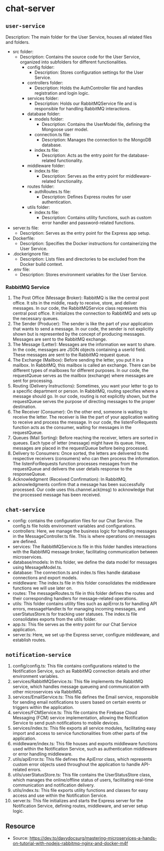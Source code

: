 # chat-server

## `user-service`

Description: The main folder for the User Service, houses all related files and folders.

- src folder:
  - Description: Contains the source code for the User Service, organized into subfolders for different functionalities.
    - config folder:
      - Description: Stores configuration settings for the User Service.
    - controllers folder:
      - Description: Holds the AuthController file and handles registration and login logic.
    - services folder:
      - Description: Holds our RabbitMQService file and is responsible for handling RabbitMQ interactions.
    - database folder:
      - models folder:
        - Description: Contains the UserModel file, defining the Mongoose user model.
      - connection.ts file:
        - Description: Manages the connection to the MongoDB database.
      - index.ts file:
        - Description: Acts as the entry point for the database-related functionality.
    - middleware folder:
      - index.ts file:
        - Description: Serves as the entry point for middleware-related functionality.
    - routes folder:
      - authRoutes.ts file:
        - Description: Defines Express routes for user authentication.
    - utils folder:
      - index.ts file:
        - Description: Contains utility functions, such as custom error handler and password-related functions.
- server.ts file:
  - Description: Serves as the entry point for the Express app setup.
- Dockerfile:
  - Description: Specifies the Docker instructions for containerizing the User Service.
- .dockerignore file:
  - Description: Lists files and directories to be excluded from the Docker build context.
- .env file:
  - Description: Stores environment variables for the User Service.

### RabbitMQ Service

1. The Post Office (Message Broker): RabbitMQ is like the central post office. It sits in the middle, ready to receive, store, and deliver messages. In our code, the RabbitMQService class represents this central post office. It initializes the connection to RabbitMQ and sets up the necessary queues.
2. The Sender (Producer): The sender is like the part of your application that wants to send a message. In our code, the sender is not explicitly shown but is represented by the concept of producing messages. Messages are sent to the RabbitMQ exchange.
3. The Message (Letter): Messages are the information we want to share. In the code, messages are JSON objects containing a userId field. These messages are sent to the RabbitMQ request queue.
4. The Exchange (Mailbox): Before sending the letter, you put it in a mailbox. In RabbitMQ, this mailbox is called an exchange. There can be different types of mailboxes for different purposes. In our code, the requestQueue serves as the mailbox (exchange) where messages are sent for processing.
5. Routing (Delivery Instructions): Sometimes, you want your letter to go to a specific department or person. In RabbitMQ, routing specifies where a message should go. In our code, routing is not explicitly shown, but the requestQueue serves the purpose of directing messages to the proper destination.
6. The Receiver (Consumer): On the other end, someone is waiting to receive the letter. The receiver is like the part of your application waiting to receive and process the message. In our code, the listenForRequests function acts as the consumer, waiting for messages in the requestQueue.
7. Queues (Mail Sorting): Before reaching the receiver, letters are sorted in queues. Each type of letter (message) might have its queue. Here, messages are placed in the requestQueue before being processed.
8. Delivery to Consumers: Once sorted, the letters are delivered to the respective receivers (consumers) who can then process the information. The listenForRequests function processes messages from the requestQueue and delivers the user details response to the responseQueue.
9. Acknowledgment (Received Confirmation): In RabbitMQ, acknowledgments confirm that a message has been successfully processed. Our code uses this.channel.ack(msg) to acknowledge that the processed message has been received.

## `chat-service`

- config: contains the configuration files for our Chat Service. The config.ts file holds environment variables and configurations.
- controllers: Here, we manage the business logic for handling messages in the MessageController.ts file. This is where operations on messages are defined.
- services: The RabbitMQService.ts file in this folder handles interactions with the RabbitMQ message broker, facilitating communication between microservices.
- database/models: In this folder, we define the data model for messages using MessageModel.ts.
- database: The connection.ts and index.ts files handle database connections and export models.
- middleware: The index.ts file in this folder consolidates the middleware functions we will use later on.
- routes: The messageRoutes.ts file in this folder defines the routes and their corresponding handlers for message-related operations.
- utils: This folder contains utility files such as apiError.ts for handling API errors, messageHandler.ts for managing incoming messages, and userStatusStore.ts for tracking user statuses. The index.ts file consolidates exports from the utils folder.
- app.ts: This file serves as the entry point for our Chat Service application.
- server.ts: Here, we set up the Express server, configure middleware, and establish routes.

## `notification-service`

1. config/config.ts:
   This file contains configurations related to the Notification Service, such as RabbitMQ connection details and other environment variables.
2. services/RabbitMQService.ts:
   This file implements the RabbitMQ service, which handles message queueing and communication with other microservices via RabbitMQ.
3. services/EmailService.ts:
   This file defines the Email service, responsible for sending email notifications to users based on certain events or triggers within the application.
4. services/FCMService.ts:
   This file contains the Firebase Cloud Messaging (FCM) service implementation, allowing the Notification Service to send push notifications to mobile devices.
5. services/index.ts:
   This file exports all service modules, facilitating easy import and access to service functionalities from other parts of the application.
6. middleware/index.ts:
   This file houses and exports middleware functions used within the Notification Service, such as authentication middleware or error handling middleware.
7. utils/apiError.ts:
   This file defines the ApiError class, which represents custom error objects used throughout the application to handle API-related errors.
8. utils/userStatusStore.ts:
   This file contains the UserStatusStore class, which manages the online/offline status of users, facilitating real-time communication and notification delivery.
9. utils/index.ts:
   This file exports utility functions and classes for easy access and use within the Notification Service.
10. server.ts:
    This file initializes and starts the Express server for the Notification Service, defining routes, middleware, and server setup logic.

## Resource

- Source: https://dev.to/davydocsurg/mastering-microservices-a-hands-on-tutorial-with-nodejs-rabbitmq-nginx-and-docker-m4f
